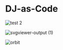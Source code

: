 
# DJ-as-Code

![test 2](https://github.com/glentiktak/DJ-as-Code/assets/11195748/1b38baaa-9416-4537-b268-c4829b3831db)

![svgviewer-output (1)](https://github.com/glentiktak/DJ-as-Code/assets/11195748/a59ae3e0-b393-4bf3-9ee5-6bb39c3c0ea0)

![orbit](https://github.com/glentiktak/DJ-as-Code/assets/11195748/61a2b4c7-30bd-4610-bb5b-4d4d4c4bdf0a)
